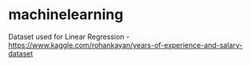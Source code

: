 # machinelearning

Dataset used for Linear Regression - https://www.kaggle.com/rohankayan/years-of-experience-and-salary-dataset
